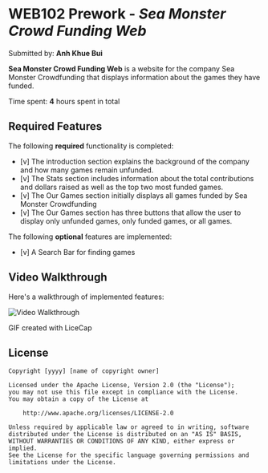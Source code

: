 # WEB102 Prework - *Sea Monster Crowd Funding Web*

Submitted by: **Anh Khue Bui**

**Sea Monster Crowd Funding Web** is a website for the company Sea Monster Crowdfunding that displays information about the games they have funded.

Time spent: **4** hours spent in total

## Required Features

The following **required** functionality is completed:

* [v] The introduction section explains the background of the company and how many games remain unfunded.
* [v] The Stats section includes information about the total contributions and dollars raised as well as the top two most funded games.
* [v] The Our Games section initially displays all games funded by Sea Monster Crowdfunding
* [v] The Our Games section has three buttons that allow the user to display only unfunded games, only funded games, or all games.

The following **optional** features are implemented:

* [v] A Search Bar for finding games

## Video Walkthrough

Here's a walkthrough of implemented features:

<img src='https://github.com/user-attachments/assets/b93927f6-7a98-4e72-8375-0fac05273ba2' title='Video Walkthrough' width='' alt='Video Walkthrough' />

<!-- Replace this with whatever GIF tool you used! -->
GIF created with LiceCap 

## License

    Copyright [yyyy] [name of copyright owner]

    Licensed under the Apache License, Version 2.0 (the "License");
    you may not use this file except in compliance with the License.
    You may obtain a copy of the License at

        http://www.apache.org/licenses/LICENSE-2.0

    Unless required by applicable law or agreed to in writing, software
    distributed under the License is distributed on an "AS IS" BASIS,
    WITHOUT WARRANTIES OR CONDITIONS OF ANY KIND, either express or implied.
    See the License for the specific language governing permissions and
    limitations under the License.

